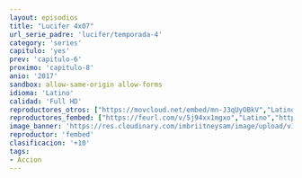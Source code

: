 ```yaml
---
layout: episodios
title: "Lucifer 4x07"
url_serie_padre: 'lucifer/temporada-4'
category: 'series'
capitulo: 'yes'
prev: 'capitulo-6'
proximo: 'capitulo-8'
anio: '2017'
sandbox: allow-same-origin allow-forms
idioma: 'Latino'
calidad: 'Full HD'
reproductores_otros: ["https://movcloud.net/embed/mn-J3qUyOBkV","Latino"]
reproductores_fembed: ["https://feurl.com/v/5j94xx1mgxo","Latino","https://feurl.com/v/5jv4xx12wx9","Latino","https://feurl.com/v/mzok32znz19","Latino","https://feurl.com/v/x4kj7h5me20xy-l","Latino"]
image_banner: 'https://res.cloudinary.com/imbriitneysam/image/upload/v1546476989/punisher-banner-min.jpg'
reproductor: 'fembed'
clasificacion: '+10'
tags:
- Accion
---
```












